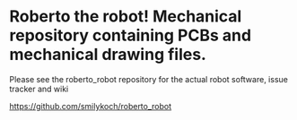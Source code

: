 # Roberto the robot! Mechanical repository containing PCBs and mechanical drawing files.

Please see the roberto_robot repository for the actual robot software, issue tracker and wiki

https://github.com/smilykoch/roberto_robot